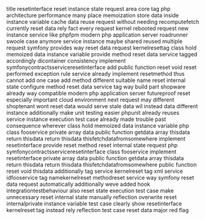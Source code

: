 title resetinterface reset instance state request area core tag php architecture performance many place memoization store data inside instance variable cache data reuse request without needing recomputefetch currently reset data rely fact every request kernel rebooted request new instance service like phpfpm modern php application server roadrunner swoole case anymore service instance maybe shared reused multiple request symfony provides way reset data request kernelresettag class hold memoized data instance variable provide method reset data service tagged accordingly dicontainer consistency implement symfonycontractsserviceresetinterface add public function reset void reset performed exception rule service already implement resetmethod thus cannot add one case add method different suitable name reset internal state configure method reset data service tag way build part shopware already way compatible modern php application server futureproof reset especially important cloud environment next request may different shoptenant wont reset data would serve stale data wil instead data different instance additionally make unit testing easier phpunit already reuses service instance execution test case already made trouble past consequence wherever class hold memoized data instance variable php class fooservice private array data public function getdata array thisdata return thisdata return thisdata thisfetchdatafromsomewhere implement resetinterface provide reset method reset internal state request php symfonycontractsserviceresetinterface class fooservice implement resetinterface private array data public function getdata array thisdata return thisdata return thisdata thisfetchdatafromsomewhere public function reset void thisdata additionally tag service kernelreset tag xml service idfooservice tag namekernelreset methodreset service way symfony reset data request automatically additionally weve added hook integrationtestbehaviour also reset state execution test case make unnecessary reset internal state manually reflection overwrite reset internalprivate instance variable test case clearly show resetinterface kernelreset tag instead rely reflection test case reset data major red flag